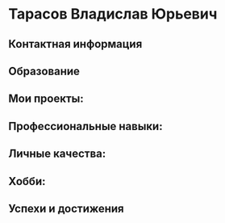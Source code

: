 # Тарасов Владислав Юрьевич
## Контактная информация
## Образование
## Мои проекты:
## Профессиональные навыки:
## Личные качества:
## Хобби:
## Успехи и достижения

